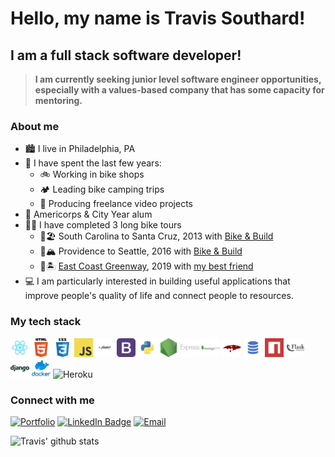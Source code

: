 # Hello, my name is Travis Southard!
## I am a full stack software developer!

> **I am currently seeking junior level software engineer opportunities, especially with a values-based company that has some capacity for mentoring.**

### About me
- 🏙 I live in Philadelphia, PA
- 📃 I have spent the last few years:
  - 🚲 Working in bike shops
  - 🏕 Leading bike camping trips
  - 🎥 Producing freelance video projects
- 🥾 Americorps & City Year alum
- 🚵‍♂️ I have completed 3 long bike tours
  - 🥜🏖 South Carolina to Santa Cruz, 2013 with [Bike & Build](https://bikeandbuild.org/)
  - 🍁🏔 Providence to Seattle, 2016 with [Bike & Build](https://bikeandbuild.org/)
  - 🦞🏝 [East Coast Greenway](https://www.greenway.org/), 2019 with [my best friend](https://www.instagram.com/ridealongpictures/)
- 💻 I am particularly interested in building useful applications that improve people's quality of life and connect people to resources.

### My tech stack
<img src="https://raw.githubusercontent.com/github/explore/80688e429a7d4ef2fca1e82350fe8e3517d3494d/topics/react/react.png" alt="React" width="30px"/>
<img src="https://raw.githubusercontent.com/github/explore/80688e429a7d4ef2fca1e82350fe8e3517d3494d/topics/html/html.png" alt="HTML5" width="30px"/>
<img src="https://raw.githubusercontent.com/github/explore/80688e429a7d4ef2fca1e82350fe8e3517d3494d/topics/css/css.png" alt="CSS3" width="30px"/>
<img src="https://raw.githubusercontent.com/github/explore/80688e429a7d4ef2fca1e82350fe8e3517d3494d/topics/javascript/javascript.png" alt="Javascript" width="30px"/>
<img src="https://raw.githubusercontent.com/github/explore/80688e429a7d4ef2fca1e82350fe8e3517d3494d/topics/jquery/jquery.png" alt="JQuery" width="30px"/>
<img src="https://raw.githubusercontent.com/github/explore/80688e429a7d4ef2fca1e82350fe8e3517d3494d/topics/bootstrap/bootstrap.png" alt="Bootstrap" width="30px"/>
<img src="https://raw.githubusercontent.com/github/explore/80688e429a7d4ef2fca1e82350fe8e3517d3494d/topics/python/python.png" alt="Python" width="30px"/>
<img src="https://raw.githubusercontent.com/github/explore/80688e429a7d4ef2fca1e82350fe8e3517d3494d/topics/nodejs/nodejs.png" alt="Node.js" width="30px"/>
<img src="https://raw.githubusercontent.com/github/explore/80688e429a7d4ef2fca1e82350fe8e3517d3494d/topics/express/express.png" alt="Express.js" width="30px"/>
<img src="https://raw.githubusercontent.com/github/explore/80688e429a7d4ef2fca1e82350fe8e3517d3494d/topics/mongodb/mongodb.png" alt="MongoDB" width="30px"/>
<img src="https://raw.githubusercontent.com/github/explore/80688e429a7d4ef2fca1e82350fe8e3517d3494d/topics/mongoose/mongoose.png" alt="Mongoose" width="30px"/>
<img src="https://raw.githubusercontent.com/github/explore/80688e429a7d4ef2fca1e82350fe8e3517d3494d/topics/sql/sql.png" alt="sql" width="30px"/>
<img src="https://raw.githubusercontent.com/github/explore/80688e429a7d4ef2fca1e82350fe8e3517d3494d/topics/npm/npm.png" alt="npm" width="30px"/>
<img src="https://raw.githubusercontent.com/github/explore/80688e429a7d4ef2fca1e82350fe8e3517d3494d/topics/flask/flask.png" alt="Flask" width="30px"/>
<img src="https://raw.githubusercontent.com/github/explore/80688e429a7d4ef2fca1e82350fe8e3517d3494d/topics/django/django.png" alt="Django" width="30px"/>
<img src="https://raw.githubusercontent.com/github/explore/80688e429a7d4ef2fca1e82350fe8e3517d3494d/topics/docker/docker.png" alt="Docker" width="30px"/>
<img src="https://avatars3.githubusercontent.com/u/23211?s=200&v=4" alt="Heroku" width="30px"/>

### Connect with me
[![Portfolio](https://img.shields.io/badge/-Portfolio-blue?style=for-the-badge&logo=github)](https://travissouthard.github.io)
[![LinkedIn Badge](https://img.shields.io/badge/linkedin-%230077B5.svg?&style=for-the-badge&logo=linkedin&logoColor=white)](https://www.linkedin.com/in/southardtravis/)
[![Email](https://img.shields.io/badge/-Email-blue?style=for-the-badge&logo=mail)](mailto:tsouthard88@gmail.com)

![Travis' github stats](https://github-readme-stats.travissouthard.vercel.app/api?username=travissouthard&count_private=true)
